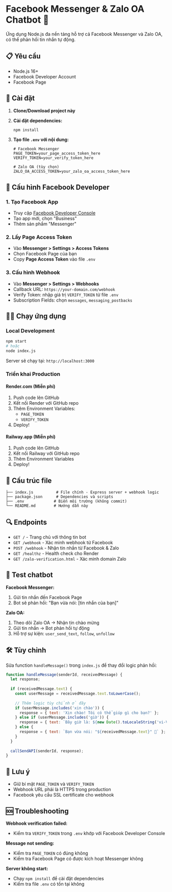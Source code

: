 # Facebook Messenger & Zalo OA Chatbot 🤖

Ứng dụng Node.js đa nền tảng hỗ trợ cả Facebook Messenger và Zalo OA, có thể phản hồi tin nhắn tự động.

## 📋 Yêu cầu

- Node.js 16+ 
- Facebook Developer Account
- Facebook Page

## 🚀 Cài đặt

1. **Clone/Download project này**
2. **Cài đặt dependencies:**
   ```bash
   npm install
   ```

3. **Tạo file `.env` với nội dung:**
   ```env
   # Facebook Messenger
   PAGE_TOKEN=your_page_access_token_here
   VERIFY_TOKEN=your_verify_token_here
   
   # Zalo OA (tùy chọn)
   ZALO_OA_ACCESS_TOKEN=your_zalo_oa_access_token_here
   ```

## 🔧 Cấu hình Facebook Developer

### 1. Tạo Facebook App
- Truy cập [Facebook Developer Console](https://developers.facebook.com/)
- Tạo app mới, chọn "Business" 
- Thêm sản phẩm "Messenger"

### 2. Lấy Page Access Token
- Vào **Messenger > Settings > Access Tokens**
- Chọn Facebook Page của bạn
- Copy **Page Access Token** vào file `.env`

### 3. Cấu hình Webhook
- Vào **Messenger > Settings > Webhooks**
- Callback URL: `https://your-domain.com/webhook`
- Verify Token: nhập giá trị `VERIFY_TOKEN` từ file `.env`
- Subscription Fields: chọn `messages`, `messaging_postbacks`

## 🏃‍♂️ Chạy ứng dụng

### Local Development
```bash
npm start
# hoặc
node index.js
```

Server sẽ chạy tại: `http://localhost:3000`

### Triển khai Production

#### Render.com (Miễn phí)
1. Push code lên GitHub
2. Kết nối Render với GitHub repo
3. Thêm Environment Variables:
   - `PAGE_TOKEN`
   - `VERIFY_TOKEN`
4. Deploy!

#### Railway.app (Miễn phí)
1. Push code lên GitHub  
2. Kết nối Railway với GitHub repo
3. Thêm Environment Variables
4. Deploy!

## 📁 Cấu trúc file

```
├── index.js          # File chính - Express server + webhook logic
├── package.json      # Dependencies và scripts
├── .env             # Biến môi trường (không commit)
└── README.md        # Hướng dẫn này
```

## 🔍 Endpoints

- `GET /` - Trang chủ với thông tin bot
- `GET /webhook` - Xác minh webhook từ Facebook
- `POST /webhook` - Nhận tin nhắn từ Facebook & Zalo
- `GET /healthz` - Health check cho Render
- `GET /zalo-verification.html` - Xác minh domain Zalo

## 🧪 Test chatbot

**Facebook Messenger:**
1. Gửi tin nhắn đến Facebook Page
2. Bot sẽ phản hồi: "Bạn vừa nói: [tin nhắn của bạn]"

**Zalo OA:**
1. Theo dõi Zalo OA → Nhận tin chào mừng
2. Gửi tin nhắn → Bot phản hồi tự động
3. Hỗ trợ sự kiện: `user_send_text`, `follow`, `unfollow`

## 🛠️ Tùy chỉnh

Sửa function `handleMessage()` trong `index.js` để thay đổi logic phản hồi:

```javascript
function handleMessage(senderId, receivedMessage) {
  let response;
  
  if (receivedMessage.text) {
    const userMessage = receivedMessage.text.toLowerCase();
    
    // Thêm logic tùy chỉnh ở đây
    if (userMessage.includes('xin chào')) {
      response = { text: 'Xin chào! Tôi có thể giúp gì cho bạn?' };
    } else if (userMessage.includes('giờ')) {
      response = { text: `Bây giờ là: ${new Date().toLocaleString('vi-VN')}` };
    } else {
      response = { text: `Bạn vừa nói: "${receivedMessage.text}" 💬` };
    }
  }
  
  callSendAPI(senderId, response);
}
```

## 📝 Lưu ý

- Giữ bí mật `PAGE_TOKEN` và `VERIFY_TOKEN`
- Webhook URL phải là HTTPS trong production
- Facebook yêu cầu SSL certificate cho webhook

## 🆘 Troubleshooting

**Webhook verification failed:**
- Kiểm tra `VERIFY_TOKEN` trong `.env` khớp với Facebook Developer Console

**Message not sending:**
- Kiểm tra `PAGE_TOKEN` có đúng không
- Kiểm tra Facebook Page có được kích hoạt Messenger không

**Server không start:**
- Chạy `npm install` để cài đặt dependencies
- Kiểm tra file `.env` có tồn tại không 